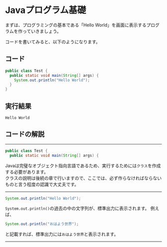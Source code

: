 # Javaプログラム基礎

まずは、プログラミングの基本である「Hello World」を画面に表示するプログラムを作っていきましょう。

コードを書いてみると、以下のようになります。

## コード
```java
public class Test {
  public static void main(String[] args) {
    System.out.println("Hello World");
  }
}
```

## 実行結果
```
Hello World
```

## コードの解説

***
```java
public class Test {
  public static void main(String[] args) {
```
Javaは完璧なオブジェクト指向言語であるため、実行するためには`クラス`を作成する必要があります。<br>
クラスの説明は後続の章で行いますので、ここでは、必ず作らなければならないものと言う程度の認識で大丈夫です。<br>

***

```java
System.out.println("Hello World");
```
`System.out.println()`の過去の中の文字列が、標準出力に表示されます。
例えば、

```java
System.out.println("おはよう世界");
```
と記載すれば、標準出力には`おはよう世界`と表示されます。

***